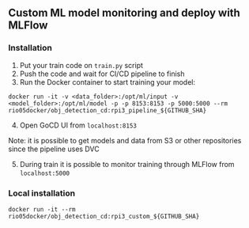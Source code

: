 ## Custom ML model monitoring and deploy with MLFlow

### Installation

1. Put your train code on `train.py` script
2. Push the code and wait for CI/CD pipeline to finish
3. Run the Docker container to start training your model:

```console
docker run -it -v <data_folder>:/opt/ml/input -v <model_folder>:/opt/ml/model -p -p 8153:8153 -p 5000:5000 --rm rio05docker/obj_detection_cd:rpi3_pipeline_${GITHUB_SHA}
```

4. Open GoCD UI from `localhost:8153`

Note: it is possible to get models and data from S3 or other repositories since the pipeline uses DVC

5. During train it is possible to monitor training through MLFlow from `localhost:5000`

### Local installation

```console
docker run -it --rm rio05docker/obj_detection_cd:rpi3_custom_${GITHUB_SHA}
```


